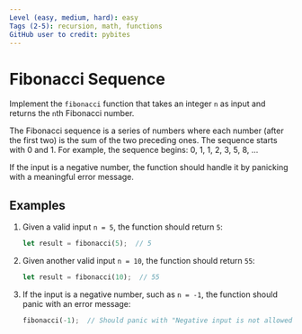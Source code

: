 ```yaml
---
Level (easy, medium, hard): easy
Tags (2-5): recursion, math, functions
GitHub user to credit: pybites
---
```


# Fibonacci Sequence

Implement the `fibonacci` function that takes an integer `n` as input and returns the `n`th Fibonacci number.

The Fibonacci sequence is a series of numbers where each number (after the first two) is the sum of the two preceding ones. The sequence starts with 0 and 1. For example, the sequence begins: 0, 1, 1, 2, 3, 5, 8, ...

If the input is a negative number, the function should handle it by panicking with a meaningful error message.

## Examples

1. Given a valid input `n = 5`, the function should return `5`:

    ```rust
    let result = fibonacci(5);  // 5
    ```

2. Given another valid input `n = 10`, the function should return `55`:

    ```rust
    let result = fibonacci(10);  // 55
    ```

3. If the input is a negative number, such as `n = -1`, the function should panic with an error message:

    ```rust
    fibonacci(-1);  // Should panic with "Negative input is not allowed"
    ```
